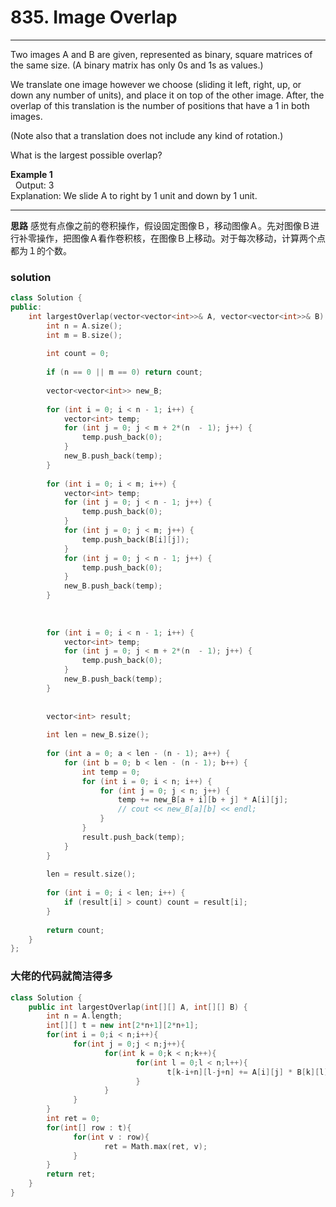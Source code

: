 # 835. Image Overlap
---
Two images A and B are given, represented as binary, square matrices of the same size.  (A binary matrix has only 0s and 1s as values.)

We translate one image however we choose (sliding it left, right, up, or down any number of units), and place it on top of the other image.  After, the overlap of this translation is the number of positions that have a 1 in both images.

(Note also that a translation does not include any kind of rotation.)

What is the largest possible overlap?

**Example 1**  
 
Output: 3  
Explanation: We slide A to right by 1 unit and down by 1 unit.

---
**思路**
感觉有点像之前的卷积操作，假设固定图像Ｂ，移动图像Ａ。先对图像Ｂ进行补零操作，把图像Ａ看作卷积核，在图像Ｂ上移动。对于每次移动，计算两个点都为１的个数。

### solution
```cpp
class Solution {
public:
    int largestOverlap(vector<vector<int>>& A, vector<vector<int>>& B) {
        int n = A.size();
        int m = B.size();
        
        int count = 0;
        
        if (n == 0 || m == 0) return count;
        
        vector<vector<int>> new_B;
        
        for (int i = 0; i < n - 1; i++) {
            vector<int> temp;
            for (int j = 0; j < m + 2*(n  - 1); j++) {
                temp.push_back(0);
            }
            new_B.push_back(temp);
        }
        
        for (int i = 0; i < m; i++) {
            vector<int> temp;
            for (int j = 0; j < n - 1; j++) {
                temp.push_back(0);
            }
            for (int j = 0; j < m; j++) {
                temp.push_back(B[i][j]);
            }
            for (int j = 0; j < n - 1; j++) {
                temp.push_back(0);
            }
            new_B.push_back(temp);
        }
        
        
        
        for (int i = 0; i < n - 1; i++) {
            vector<int> temp;
            for (int j = 0; j < m + 2*(n  - 1); j++) {
                temp.push_back(0);
            }
            new_B.push_back(temp);
        }
        
        
        vector<int> result;
        
        int len = new_B.size();
        
        for (int a = 0; a < len - (n - 1); a++) {
            for (int b = 0; b < len - (n - 1); b++) {
                int temp = 0;
                for (int i = 0; i < n; i++) {
                    for (int j = 0; j < n; j++) {
                        temp += new_B[a + i][b + j] * A[i][j];
                        // cout << new_B[a][b] << endl;
                    }
                }
                result.push_back(temp);
            }
        }
        
        len = result.size();
        
        for (int i = 0; i < len; i++) {
            if (result[i] > count) count = result[i];
        }
        
        return count;
    }
};
```

### 大佬的代码就简洁得多
``` cpp
class Solution {
    public int largestOverlap(int[][] A, int[][] B) {
        int n = A.length;
        int[][] t = new int[2*n+1][2*n+1];
        for(int i = 0;i < n;i++){
              for(int j = 0;j < n;j++){
                     for(int k = 0;k < n;k++){
                            for(int l = 0;l < n;l++){
                                   t[k-i+n][l-j+n] += A[i][j] * B[k][l];
                            }
                     }
              }
        }
        int ret = 0;
        for(int[] row : t){
              for(int v : row){
                     ret = Math.max(ret, v);
              }
        }
        return ret;
    }
}	
```
